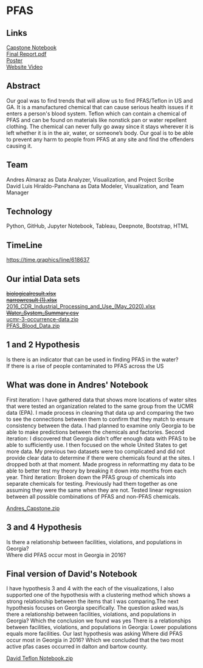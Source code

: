 # PFAS
## Links
[Capstone Notebook](https://deepnote.com/workspace/andres-al-71a4-641a0af0-55f4-45b5-b3cd-3b9eadbe9894/project/Capstone-1c411a1a-39b3-482a-9f41-b53f24acaa96/%2FCapstone.ipynb)  
[Final Report.pdf](https://github.com/GGC-DSA/pfas/files/8637304/Final.Report.pdf)  
[Poster](https://github.com/GGC-DSA/pfas/files/8636794/CREATE.Poster.pdf)  
[Website Video](https://youtu.be/xrL_Gv2wUks)

## Abstract 
Our goal was to find trends that will allow us to find PFAS/Teflon in US and GA. It is a manufactured chemical that can cause serious health issues if it enters a person's blood system. Teflon which can contain a chemical of PFAS and can be found on materials like nonstick pan or water repellent clothing. The chemical can never fully go away since it stays wherever it is left whether it is in the air, water, or someone’s body. Our goal is to be able to prevent any harm to people from PFAS at any site and find the offenders causing it.

## Team
Andres Almaraz as Data Analyzer, Visualization, and Project Scribe  
David Luis Hiraldo-Panchana as Data Modeler, Visualization, and Team Manager

## Technology
Python, GitHub, Jupyter Notebook, Tableau, Deepnote, Bootstrap, HTML


## TimeLine 
https://time.graphics/line/618637

## Our intial Data sets 
~~[biologicalresult.xlsx](https://github.com/GGC-DSA/pfas/files/8076303/biologicalresult.xlsx)~~  
~~[narrowresult (1).xlsx](https://github.com/GGC-DSA/pfas/files/8076304/narrowresult.1.xlsx)~~  
[2016_CDR_Industrial_Processing_and_Use_(May_2020).xlsx](https://github.com/GGC-DSA/pfas/files/8076312/2016_CDR_Industrial_Processing_and_Use_.May_2020.xlsx)  
~~[Water_System_Summary.csv](https://github.com/GGC-DSA/pfas/files/8076308/Water_System_Summary.csv)~~  
[ucmr-3-occurrence-data.zip](https://github.com/GGC-DSA/pfas/files/8076314/ucmr-3-occurrence-data.zip)  
[PFAS_Blood_Data.zip](https://github.com/GGC-DSA/pfas/files/8608164/PFAS_Blood_Data.zip)

## 1 and 2 Hypothesis
Is there is an indicator that can be used in finding PFAS in the water?  
If there is a rise of people contaminated to PFAS across the US

## What was done in Andres' Notebook
First iteration: I have gathered data that shows more locations of water sites that were tested an organization related to the same group from the UCMR data (EPA). I made process in cleaning that data up and comparing the two to see the connections between them to confirm that they match to ensure consistency between the data. I had planned to examine only Georgia to be able to make predictions between the chemicals and factories.
Second iteration: I discovered that Georgia didn't offer enough data with PFAS to be able to sufficiently use. I then focused on the whole United States to get more data. My previous two datasets were too complicated and did not provide clear data to determine if there were chemicals found at the sites. I dropped both at that moment. Made progress in reformatting my data to be able to better test my theory by breaking it down into months from each year.
Third iteration: Broken down the PFAS group of chemicals into separate chemicals for testing. Previously had them together as one assuming they were the same when they are not. Tested linear regression between all possible combinations of PFAS and non-PFAS chemicals.

[Andres_Capstone.zip](https://github.com/GGC-DSA/pfas/files/8637059/Andres_Capstone.zip)

## 3 and 4 Hypothesis
Is there a relationship between facilities, violations, and populations in Georgia?  
Where did PFAS occur most in Georgia in 2016?

## Final version of David's Notebook
I have hypothesis 3 and 4 with the each of the visualizations, I also supported one of the hypothesis with a clustering method which shows a strong relationship between the items that I was comparing.The next hypothesis focuses on Georgia specifically. The question asked was,Is there a relationship between facilities, violations, and populations in Georgia? Which the conclusion we found was yes There is a relationships between facilities, violations, and populations in Georgia: Lower populations equals more facilities.
Our last hypothesis was asking Where did PFAS occur most in Georgia in 2016? Which we concluded that the two most active pfas cases occurred in dalton and bartow county.

[David Teflon Notebook.zip](https://github.com/GGC-DSA/pfas/files/8172962/David.Teflon.Notebook.zip)



